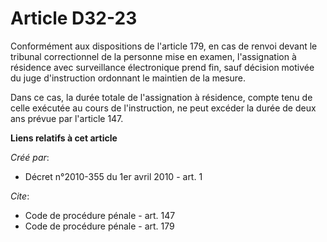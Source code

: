 # Article D32-23

Conformément aux dispositions de l'article 179, en cas de renvoi devant le tribunal correctionnel de la personne mise en
examen, l'assignation à résidence avec surveillance électronique prend fin, sauf décision motivée du juge d'instruction
ordonnant le maintien de la mesure. 

Dans ce cas, la durée totale de l'assignation à résidence, compte tenu de celle exécutée au cours de l'instruction, ne peut
excéder la durée de deux ans prévue par l'article 147.

**Liens relatifs à cet article**

_Créé par_:

  - Décret n°2010-355 du 1er avril 2010 - art. 1

_Cite_:

  - Code de procédure pénale - art. 147
  - Code de procédure pénale - art. 179
